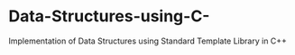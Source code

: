 # Data-Structures-using-C-
Implementation of Data Structures using Standard Template Library in C++
